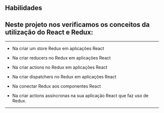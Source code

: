 ## Habilidades

## Neste projeto nos verificamos os conceitos da utilização do React e Redux:
---

- Na criar um store Redux em aplicações React

- Na criar reducers no Redux em aplicações React

- Na criar actions no Redux em aplicações React

- Na criar dispatchers no Redux em aplicações React

-  Na conectar Redux aos componentes React

- Na criar actions assíncronas na sua aplicação React que faz uso de Redux.

---
